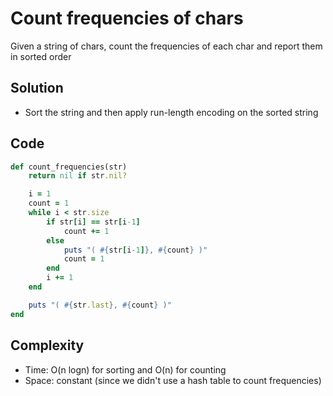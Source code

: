 # Count frequencies of chars
Given a string of chars, count the frequencies of each char and report them in sorted order

## Solution
- Sort the string and then apply run-length encoding on the sorted string

## Code
```ruby
def count_frequencies(str)
    return nil if str.nil?

    i = 1
    count = 1
    while i < str.size
        if str[i] == str[i-1]
            count += 1
        else
            puts "( #{str[i-1]}, #{count} )"
            count = 1
        end
        i += 1
    end

    puts "( #{str.last}, #{count} )"
end
```

## Complexity
- Time: O(n logn) for sorting and O(n) for counting
- Space: constant (since we didn't use a hash table to count frequencies)
